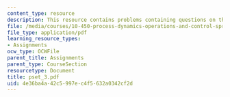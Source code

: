 ```yaml
---
content_type: resource
description: This resource contains problems containing questions on the course.
file: /media/courses/10-450-process-dynamics-operations-and-control-spring-2006/4e36ba4a42c5997ec4f5632a0342cf2d_pset_3.pdf
file_type: application/pdf
learning_resource_types:
- Assignments
ocw_type: OCWFile
parent_title: Assignments
parent_type: CourseSection
resourcetype: Document
title: pset_3.pdf
uid: 4e36ba4a-42c5-997e-c4f5-632a0342cf2d
---
```

